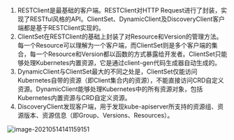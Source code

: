 1. RESTClient是最基础的客户端。RESTClient对HTTP Request进行了封装，实现了RESTful风格的API。ClientSet、DynamicClient及DiscoveryClient客户端都是基于RESTClient实现的。
2. ClientSet在RESTClient的基础上封装了对Resource和Version的管理方法。每一个Resource可以理解为一个客户端，而ClientSet则是多个客户端的集合，每一个Resource和Version都以函数的方式暴露给开发者。ClientSet只能够处理Kubernetes内置资源，它是通过client-gen代码生成器自动生成的。
3. DynamicClient与ClientSet最大的不同之处是，ClientSet仅能访问Kubernetes自带的资源（即Client集合内的资源），不能直接访问CRD自定义资源。DynamicClient能够处理Kubernetes中的所有资源对象，包括Kubernetes内置资源与CRD自定义资源。
4. DiscoveryClient发现客户端，用于发现kube-apiserver所支持的资源组、资源版本、资源信息（即Group、Versions、Resources）。

![image-20210514141159151](/home/troila/Desktop/学习日志/k8s/images/image-20210514141159151.png)